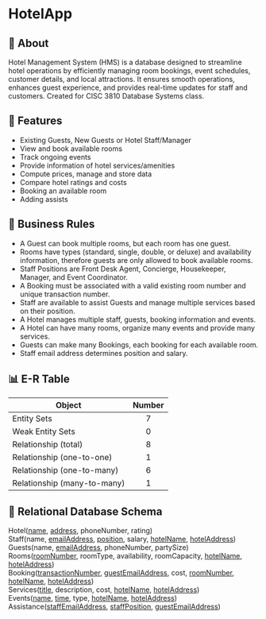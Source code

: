 # HotelApp
## :hotel: About
Hotel Management System (HMS) is a database designed to streamline hotel operations by efficiently managing room bookings, event schedules, customer details, and local attractions. It ensures smooth operations, enhances guest experience, and provides real-time updates for staff and customers. Created for CISC 3810 Database Systems class.
## :bookmark_tabs: Features
- Existing Guests, New Guests or Hotel Staff/Manager
- View and book available rooms
- Track ongoing events
- Provide information of hotel services/amenities
- Compute prices, manage and store data
- Compare hotel ratings and costs
- Booking an available room
- Adding assists
## :briefcase: Business Rules
- A Guest can book multiple rooms, but each room has one guest.
- Rooms have types (standard, single, double, or deluxe) and availability information, therefore guests are only allowed to book available rooms.
- Staff Positions are Front Desk Agent, Concierge, Housekeeper, Manager, and Event Coordinator.
- A Booking must be associated with a valid existing room number and unique transaction number.
- Staff are available to assist Guests and manage multiple services based on their position.
- A Hotel manages multiple staff, guests, booking information and events.
- A Hotel can have many rooms, organize many events and provide many services.
- Guests can make many Bookings, each booking for each available room.
- Staff email address determines position and salary.
## :bar_chart: E-R Table
| Object                      | Number |
|-----------------------------|:------:|
| Entity Sets                 |   7    |
| Weak Entity Sets            |   0    |
| Relationship (total)        |   8    |
| Relationship (one-to-one)   |   1    |
| Relationship (one-to-many)  |   6    |
| Relationship (many-to-many) |   1    |
## :page_facing_up: Relational Database Schema
Hotel(<u>name</u>, <u>address</u>, phoneNumber, rating)\
Staff(name, <u>emailAddress</u>, <u>position</u>, salary, <u>hotelName</u>, <u>hotelAddress</u>)\
Guests(name, <u>emailAddress</u>, phoneNumber, partySize)\
Rooms(<u>roomNumber</u>, roomType, availability, roomCapacity, <u>hotelName</u>, <u>hotelAddress</u>)\
Booking(<u>transactionNumber</u>, <u>guestEmailAddress</u>, cost, <u>roomNumber</u>, <u>hotelName</u>, <u>hotelAddress</u>)\
Services(<u>title</u>, description, cost, <u>hotelName</u>, <u>hotelAddress</u>)\
Events(<u>name</u>, <u>time</u>, type, <u>hotelName</u>, <u>hotelAddress</u>)\
Assistance(<u>staffEmailAddress</u>, <u>staffPosition</u>, <u>guestEmailAddress</u>)
